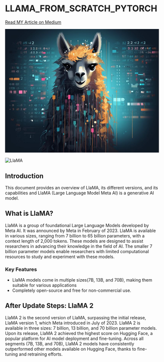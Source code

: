 # LLAMA_FROM_SCRATCH_PYTORCH
[Read MY  Article on Medium](https://medium.com/@raniahossam/llama-from-scratch-00c1844ed4d9)

![LLAMA Image](https://github.com/rania-hossam/LLAMA_FROM_SCRATCH_PYTORCH/raw/master/images/photo_6048509869687946819_x.jpg)

![LlaMA]([image1.jpg](https://github.com/rania-hossam/LLAMA_FROM_SCRATCH_PYTORCH/blob/master/images/photo_6048509869687946820_x.jpg))

## Introduction

 This document provides an overview of LlaMA, its different versions, and its capabilities and LlaMA (Large Language Model Meta AI) is a generative AI model.

## What is LlaMA?

LlaMA is a group of foundational Large Language Models developed by Meta AI. It was announced by Meta in February of 2023. LlaMA is available in various sizes, ranging from 7 billion to 65 billion parameters, with a context length of 2,000 tokens. These models are designed to assist researchers in advancing their knowledge in the field of AI. The smaller 7 billion parameter models enable researchers with limited computational resources to study and experiment with these models.

### Key Features

- LlaMA models come in multiple sizes(7B, 13B, and 70B), making them suitable for various applications
- Completely open-source and free for non-commercial use.

## After Update Steps: LlaMA 2

LlaMA 2 is the second version of LlaMA, surpassing the initial release, LlaMA version 1, which Meta introduced in July of 2023. LlaMA 2 is available in three sizes: 7 billion, 13 billion, and 70 billion parameter models. Upon its release, LlaMA 2 achieved the highest score on Hugging Face, a popular platform for AI model deployment and fine-tuning. Across all segments (7B, 13B, and 70B), LlaMA 2 models have consistently outperformed other models available on Hugging Face, thanks to fine-tuning and retraining efforts.



